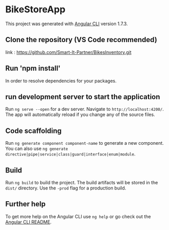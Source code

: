 # BikeStoreApp

This project was generated with [Angular CLI](https://github.com/angular/angular-cli) version 1.7.3.

## Clone the repository (VS Code recommended)

link : https://github.com/Smart-It-Partner/BikesInventory.git

## Run 'npm install'

In order to resolve dependencies for your packages.

## run development server to start the application

Run `ng serve --open` for a dev server. Navigate to `http://localhost:4200/`. The app will automatically reload if you change any of the source files.

## Code scaffolding

Run `ng generate component component-name` to generate a new component. You can also use `ng generate directive|pipe|service|class|guard|interface|enum|module`.

## Build

Run `ng build` to build the project. The build artifacts will be stored in the `dist/` directory. Use the `-prod` flag for a production build.

## Further help

To get more help on the Angular CLI use `ng help` or go check out the [Angular CLI README](https://github.com/angular/angular-cli/blob/master/README.md).
